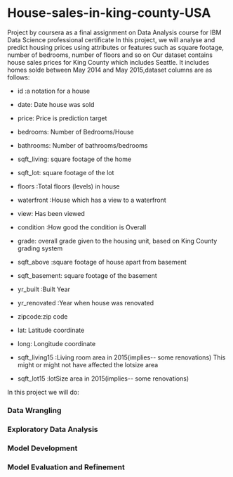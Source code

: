 # House-sales-in-king-county-USA
Project by coursera as a final assignment on Data Analysis course for IBM Data Science professional certificate 
In this project, we will analyse and predict housing prices using attributes or features such as square footage, number of bedrooms, number of floors and so on 
Our dataset contains house sales prices for King County which includes Seattle.
It includes homes solde between May 2014 and May 2015,dataset columns are as follows:

* id :a notation for a house

* date: Date house was sold

* price: Price is prediction target

* bedrooms: Number of Bedrooms/House

* bathrooms: Number of bathrooms/bedrooms

* sqft_living: square footage of the home

* sqft_lot: square footage of the lot

* floors :Total floors (levels) in house

* waterfront :House which has a view to a waterfront

* view: Has been viewed

* condition :How good the condition is Overall

* grade: overall grade given to the housing unit, based on King County grading system

* sqft_above :square footage of house apart from basement

* sqft_basement: square footage of the basement

* yr_built :Built Year

* yr_renovated :Year when house was renovated

* zipcode:zip code

* lat: Latitude coordinate

* long: Longitude coordinate

* sqft_living15 :Living room area in 2015(implies-- some renovations) This might or might not have affected the lotsize area

* sqft_lot15 :lotSize area in 2015(implies-- some renovations)

In this project we will do:
### Data Wrangling
### Exploratory Data Analysis
### Model Development
### Model Evaluation and Refinement

